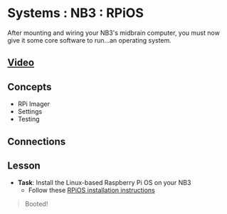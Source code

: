 # Systems : NB3 : RPiOS
After mounting and wiring your NB3's midbrain computer, you must now give it some core software to run...an operating system.

## [Video](https://vimeo.com/1036095710)

## Concepts
- RPi Imager
- Settings
- Testing

## Connections

## Lesson

- **Task**: Install the Linux-based Raspberry Pi OS on your NB3
    - Follow these [RPiOS installation instructions](../../../boxes/systems/rpios/README.md)
> Booted!

